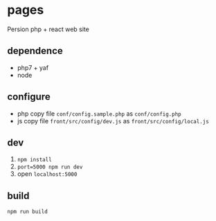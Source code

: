 # pages
Persion php + react web site

## dependence
- php7 + yaf
- node

## configure
- php copy file `conf/config.sample.php` as `conf/config.php`
- js copy file `front/src/config/dev.js` as `front/src/config/local.js`

## dev
1. `npm install`
2. `port=5000 npm run dev`
3. open `localhost:5000`

## build
`npm run build`

